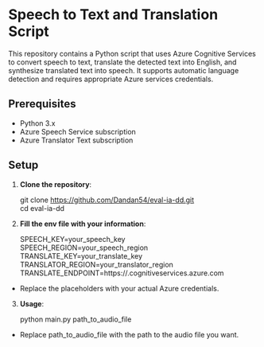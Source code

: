 # Speech to Text and Translation Script

This repository contains a Python script that uses Azure Cognitive Services to convert speech to text, translate the detected text into English, and synthesize translated text into speech. It supports automatic language detection and requires appropriate Azure services credentials.

## Prerequisites

- Python 3.x
- Azure Speech Service subscription
- Azure Translator Text subscription

## Setup

1. **Clone the repository**:

   git clone https://github.com/Dandan54/eval-ia-dd.git    
   cd eval-ia-dd

2. **Fill the env file with your information**:

   SPEECH_KEY=your_speech_key  
   SPEECH_REGION=your_speech_region  
   TRANSLATE_KEY=your_translate_key  
   TRANSLATOR_REGION=your_translator_region  
   TRANSLATE_ENDPOINT=https://<your-translator-resource-name>.cognitiveservices.azure.com  

- Replace the placeholders with your actual Azure credentials.

3. **Usage**:

   python main.py path_to_audio_file

- Replace path_to_audio_file with the path to the audio file you want.


